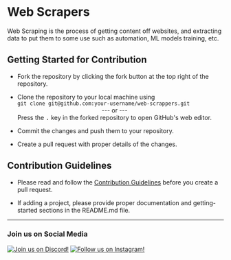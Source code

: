 # Web Scrapers

Web Scraping is the process of getting content off websites, and extracting data to put them to some use such as automation, ML models training, etc.

## Getting Started for Contribution

- Fork the repository by clicking the fork button at the top right of the repository.

- Clone the repository to your local machine using  
`git clone git@github.com:your-username/web-scrappers.git`  
              --- or ---  
Press the <kbd>.</kbd> key in the forked repository to open GitHub's web editor.

- Commit the changes and push them to your repository.

- Create a pull request with proper details of the changes.

## Contribution Guidelines

- Please read and follow the [Contribution Guidelines](CONTRIBUTING.md) before you create a pull request.

- If adding a project, please provide proper documentation and getting-started sections in the README.md file.

---

### Join us on Social Media

[![Join us on Discord!](https://i.ibb.co/YyRbY2Y/discord-label.png)](https://discord.gg/44g53ckhEh) [![Follow us on Instagram!](https://i.ibb.co/PhNR5X9/instagram-label.png)](https://www.instagram.com/innovationcenter.gitam)
